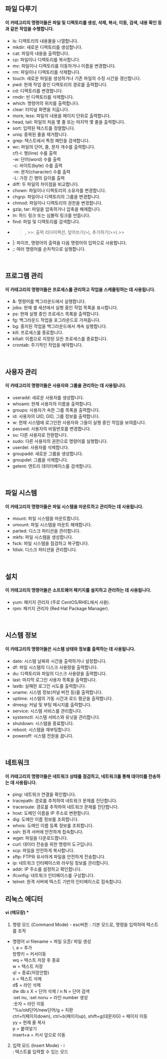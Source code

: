 ## 파일 다루기
#### 이 카테고리의 명령어들은 파일 및 디렉토리를 생성, 삭제, 복사, 이동, 검색, 내용 확인 등과 같은 작업을 수행합니다.

- ls: 디렉토리의 내용물을 나열합니다.
- mkdir: 새로운 디렉토리를 생성합니다.
- cat: 파일의 내용을 출력합니다.
- cp: 파일이나 디렉토리를 복사합니다.
- mv: 파일이나 디렉토리를 이동하거나 이름을 변경합니다.
- rm: 파일이나 디렉토리를 삭제합니다.
- touch: 새로운 파일을 생성하거나 기존 파일의 수정 시간을 갱신합니다.
- pwd: 현재 작업 중인 디렉토리의 경로를 출력합니다.
- cd: 디렉토리를 변경합니다.
- rmdir: 빈 디렉토리를 삭제합니다.
- which: 명령어의 위치를 출력합니다.
- clear: 터미널 화면을 지웁니다.
- more, less: 파일의 내용을 페이지 단위로 출력합니다.
- head, tail: 파일의 처음 몇 줄 또는 마지막 몇 줄을 출력합니다.
- sort: 입력된 텍스트를 정렬합니다.
- uniq: 중복된 줄을 제거합니다.
- grep: 텍스트에서 특정 패턴을 검색합니다.
- wc: 파일의 단어, 줄, 문자 개수를 출력합니다.  
cf)-l: 행(line) 수를 출력  
     -w: 단어(word) 수를 출력  
     -c: 바이트(byte) 수를 출력  
     -m: 문자(character) 수를 출력  
     -L: 가장 긴 행의 길이를 출력  
- diff: 두 파일의 차이점을 비교합니다.
- chown: 파일이나 디렉토리의 소유자를 변경합니다.
- chgrp: 파일이나 디렉토리의 그룹을 변경합니다.
- chmod: 파일이나 디렉토리의 권한을 변경합니다.
- gzip, tar: 파일을 압축하거나 압축을 해제합니다.
- ln: 하드 링크 또는 심볼릭 링크를 만듭니다.
- find: 파일 및 디렉토리를 검색합니다.
- >, >>: 출력 리다이렉션, 덮어쓰기(>), 추가하기(>>).>>
- |: 파이프, 명령어의 출력을 다음 명령어의 입력으로 사용합니다.
- ;: 여러 명령어를 순차적으로 실행합니다.  
<br>

## 프로그램 관리
#### 이 카테고리의 명령어들은 프로세스를 관리하고 작업을 스케줄링하는 데 사용됩니다.
- &: 명령어를 백그라운드에서 실행합니다.
- jobs: 현재 셸 세션에서 실행 중인 작업 목록을 표시합니다.
- ps: 현재 실행 중인 프로세스 목록을 출력합니다.
- fg: 백그라운드 작업을 포그라운드로 가져옵니다.
- bg: 중지된 작업을 백그라운드에서 계속 실행합니다.
- kill: 프로세스를 종료합니다.
- killall: 이름으로 지정된 모든 프로세스를 종료합니다.
- crontab: 주기적인 작업을 예약합니다.
<br>

## 사용자 관리
#### 이 카테고리의 명령어들은 사용자와 그룹을 관리하는 데 사용됩니다.
- useradd: 새로운 사용자를 생성합니다.
- whoami: 현재 사용자의 이름을 출력합니다.
- groups: 사용자가 속한 그룹 목록을 출력합니다.
- id: 사용자의 UID, GID, 그룹 정보를 출력합니다.
- w: 현재 시스템에 로그인한 사용자와 그들이 실행 중인 작업을 보여줍니다.
- passwd: 사용자의 비밀번호를 변경합니다.
- su: 다른 사용자로 전환합니다.
- sudo: 다른 사용자의 권한으로 명령어를 실행합니다.
- userdel: 사용자를 삭제합니다.
- groupadd: 새로운 그룹을 생성합니다.
- groupdel: 그룹을 삭제합니다.
- getent: 엔트리 데이터베이스를 검색합니다.
<br>
  
## 파일 시스템
#### 이 카테고리의 명령어들은 파일 시스템을 마운트하고 관리하는 데 사용됩니다.
- mount: 파일 시스템을 마운트합니다.
- umount: 파일 시스템을 마운트 해제합니다.
- parted: 디스크 파티션을 관리합니다.
- mkfs: 파일 시스템을 생성합니다.
- fsck: 파일 시스템을 점검하고 복구합니다.
- fdisk: 디스크 파티션을 관리합니다.
<br>
  
## 설치
#### 이 카테고리의 명령어들은 소프트웨어 패키지를 설치하고 관리하는 데 사용됩니다.
- yum: 패키지 관리자 (주로 CentOS/RHEL에서 사용).
- rpm: 패키지 관리자 (Red Hat Package Manager).
<br>
  
## 시스템 정보
#### 이 카테고리의 명령어들은 시스템 상태와 정보를 출력하는 데 사용됩니다.
- date: 시스템 날짜와 시간을 출력하거나 설정합니다.
- df: 파일 시스템의 디스크 사용량을 출력합니다.
- du: 디렉토리와 파일의 디스크 사용량을 출력합니다.
- last: 마지막 로그인 사용자 목록을 출력합니다.
- lastb: 실패한 로그인 시도를 출력합니다.
- uname: 시스템 정보(커널 버전 등)를 출력합니다.
- uptime: 시스템의 가동 시간과 로드 평균을 출력합니다.
- dmesg: 커널 및 부팅 메시지를 출력합니다.
- service: 시스템 서비스를 관리합니다.
- systemctl: 시스템 서비스와 유닛을 관리합니다.
- shutdown: 시스템을 종료합니다.
- reboot: 시스템을 재부팅합니다.
- poweroff: 시스템 전원을 끕니다.
<br>
  
## 네트워크
#### 이 카테고리의 명령어들은 네트워크 상태를 점검하고, 네트워크를 통해 데이터를 전송하는 데 사용됩니다.
- ping: 네트워크 연결을 확인합니다.
- tracepath: 경로를 추적하여 네트워크 문제를 진단합니다.
- traceroute: 경로를 추적하여 네트워크 문제를 진단합니다.
- host: 도메인 이름을 IP 주소로 변환합니다.
- dig: 도메인 이름 정보를 조회합니다.
- whois: 도메인 이름 등록 정보를 조회합니다.
- ssh: 원격 서버에 안전하게 접속합니다.
- wget: 파일을 다운로드합니다.
- curl: 데이터 전송을 위한 명령어 도구입니다.
- scp: 파일을 안전하게 복사합니다.
- sftp: FTP와 유사하게 파일을 안전하게 전송합니다.
- ip: 네트워크 인터페이스와 라우팅 정보를 관리합니다.
- addr: IP 주소를 설정하고 확인합니다.
- ifconfig: 네트워크 인터페이스를 구성합니다.
- telnet: 원격 서버에 텍스트 기반의 인터페이스로 접속합니다.

## 리눅스 에디터
#### vi (메모장) *
1. 명령 모드 (Command Mode) - esc버튼
  : 기본 모드로, 명령을 입력하여 텍스트를 조작
- 명령어
   vi filename = 파일 오픈/ 파일 생성  
   i, a = 추가  
   방향키 = 커서이동  
   wq = 텍스트 저장 후 종료  
   w = 텍스트 저장    
   q! = 종료(저장안함)    
   x = 텍스트 삭제  
   d$ = 라인 삭제  
   dw db x X = 단어 삭제
   / n N = 단어 검색  
   :set nu, :set nonu = 라인 number 생성  
   :숫자 = 라인 이동  
   "%s/old단어/new단어/g = 치환  
   ctrl+f(페이지down), ctrl+b(페이지up), shift+g(대문자G) = 페이지 이동   
   yy = 현재 줄 복사    
   p = 붙여넣기  
   insert+a = 커서 앞으로 이동  
2. 입력 모드 (Insert Mode) - i  
  : 텍스트를 입력할 수 있는 모드    







